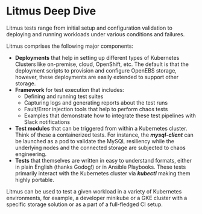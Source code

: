 # Litmus Deep Dive

Litmus tests range from initial setup and configuration validation to deploying and running workloads under various conditions and failures. 

Litmus comprises the following major components:
- **Deployments** that help in setting up different types of Kubernetes Clusters like on-premise, cloud, OpenShift, etc. The default is that the deployment scripts to provision and configure OpenEBS storage, however, these deployments are easily extended to support other storage. 
- **Framework** for test execution that includes: 
  * Defining and running test suites 
  * Capturing logs and generating reports about the test runs
  * Fault/Error injection tools that help to perform chaos tests
  * Examples that demonstrate how to integrate these test pipelines with Slack notifications
- **Test modules** that can be triggered from within a Kubernetes cluster. Think of these a containerized tests. For instance, the **_mysql-client_** can be launched as a pod to validate the MySQL resiliency while the underlying nodes and the connected storage are subjected to chaos engineering.
- **Tests** that themselves are written in easy to understand formats, either in plain English (thanks Godog!) or in Ansible Playbooks. These tests primarily interact with the Kubernetes cluster via **_kubectl_** making them highly portable.

Litmus can be used to test a given workload in a variety of Kubernetes environments, for example, a developer minikube or a GKE cluster with a specific storage solution or as a part of a full-fledged CI setup.
